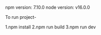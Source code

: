 npm version: 7.10.0
node version: v16.0.0

To run project-

1.npm install
2.npm run build
3.npm run dev